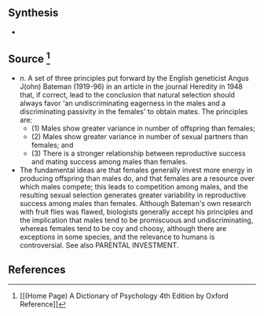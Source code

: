 ## Synthesis
- 
## Source [^1]
- $n$. A set of three principles put forward by the English geneticist Angus J(ohn) Bateman (1919-96) in an article in the journal Heredity in 1948 that, if correct, lead to the conclusion that natural selection should always favor 'an undiscriminating eagerness in the males and a discriminating passivity in the females' to obtain mates. The principles are:
	- (1) Males show greater variance in number of offspring than females;
	- (2) Males show greater variance in number of sexual partners than females; and
	- (3) There is a stronger relationship between reproductive success and mating success among males than females.
- The fundamental ideas are that females generally invest more energy in producing offspring than males do, and that females are a resource over which males compete; this leads to competition among males, and the resulting sexual selection generates greater variability in reproductive success among males than females. Although Bateman's own research with fruit flies was flawed, biologists generally accept his principles and the implication that males tend to be promiscuous and undiscriminating, whereas females tend to be coy and choosy, although there are exceptions in some species, and the relevance to humans is controversial. See also PARENTAL INVESTMENT.
## References

[^1]: [[(Home Page) A Dictionary of Psychology 4th Edition by Oxford Reference]]